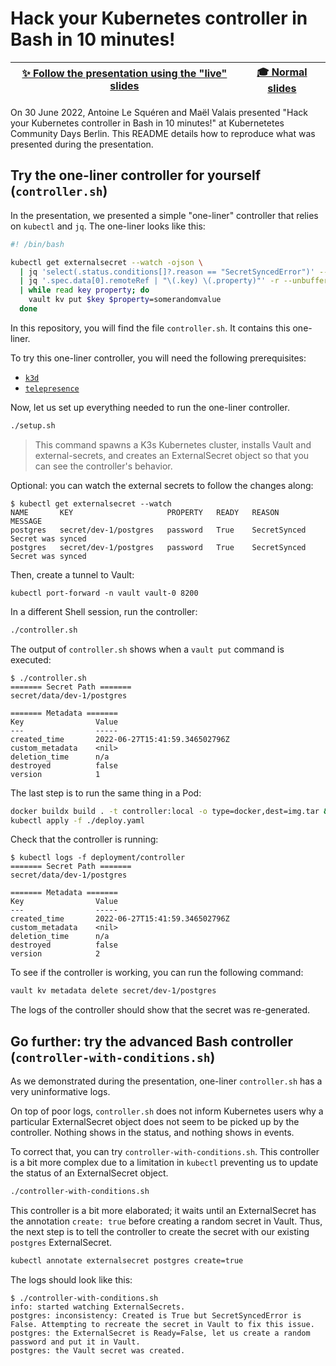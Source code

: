 # Hack your Kubernetes controller in Bash in 10 minutes!

| [✨ Follow the presentation using the "live" slides][live] | [🎓️ Normal slides][slides] |
| ------------------- | ---------------- |

[live]: https://slides.com/d/jZelwBg/live "Live slides only available on 30 June 2022 for the presentation 'Hack your Kubernetes controller in Bash in 10 minutes!'"
[slides]: https://slides.com/maelvls/hack-your-kubernetes-controller-in-10-minutes "Slides of the presentation 'Hack your Kubernetes controller in Bash in 10 minutes!'"

On 30 June 2022, Antoine Le Squéren and Maël Valais presented "Hack your
Kubernetes controller in Bash in 10 minutes!" at Kubernetetes Community
Days Berlin. This README details how to reproduce what was presented during
the presentation.

## Try the one-liner controller for yourself (`controller.sh`)

In the presentation, we presented a simple "one-liner" controller that
relies on `kubectl` and `jq`. The one-liner looks like this:

```sh
#! /bin/bash

kubectl get externalsecret --watch -ojson \
  | jq 'select(.status.conditions[]?.reason == "SecretSyncedError")' --unbuffered \
  | jq '.spec.data[0].remoteRef | "\(.key) \(.property)"' -r --unbuffered \
  | while read key property; do
    vault kv put $key $property=somerandomvalue
  done
```

In this repository, you will find the file `controller.sh`. It contains
this one-liner.

To try this one-liner controller, you will need the following
prerequisites:

- [`k3d`](https://k3d.io/v5.4.3/#installation)
- [`telepresence`](https://www.telepresence.io/docs/latest/install/)

Now, let us set up everything needed to run the one-liner controller.

```sh
./setup.sh
```

> This command spawns a K3s Kubernetes cluster, installs Vault and
> external-secrets, and creates an ExternalSecret object so that you can see
> the controller's behavior.

Optional: you can watch the external secrets to follow the changes along:

```console
$ kubectl get externalsecret --watch
NAME       KEY                     PROPERTY   READY   REASON         MESSAGE
postgres   secret/dev-1/postgres   password   True    SecretSynced   Secret was synced
postgres   secret/dev-1/postgres   password   True    SecretSynced   Secret was synced
```

Then, create a tunnel to Vault:

```console
kubectl port-forward -n vault vault-0 8200
```

In a different Shell session, run the controller:

```sh
./controller.sh
```

The output of `controller.sh` shows when a `vault put` command is executed:

```console
$ ./controller.sh
======= Secret Path =======
secret/data/dev-1/postgres

======= Metadata =======
Key                Value
---                -----
created_time       2022-06-27T15:41:59.346502796Z
custom_metadata    <nil>
deletion_time      n/a
destroyed          false
version            1
```

The last step is to run the same thing in a Pod:

```sh
docker buildx build . -t controller:local -o type=docker,dest=img.tar && k3d images import img.tar
kubectl apply -f ./deploy.yaml
```

Check that the controller is running:

```console
$ kubectl logs -f deployment/controller
======= Secret Path =======
secret/data/dev-1/postgres

======= Metadata =======
Key                Value
---                -----
created_time       2022-06-27T15:41:59.346502796Z
custom_metadata    <nil>
deletion_time      n/a
destroyed          false
version            2
```

To see if the controller is working, you can run the following command:

```sh
vault kv metadata delete secret/dev-1/postgres
```

The logs of the controller should show that the secret was re-generated.

## Go further: try the advanced Bash controller (`controller-with-conditions.sh`)

As we demonstrated during the presentation, one-liner `controller.sh` has a
very uninformative logs.

On top of poor logs, `controller.sh` does not inform Kubernetes users why a
particular ExternalSecret object does not seem to be picked up by the
controller. Nothing shows in the status, and nothing shows in events.

To correct that, you can try `controller-with-conditions.sh`. This
controller is a bit more complex due to a limitation in `kubectl`
preventing us to update the status of an ExternalSecret object.

```sh
./controller-with-conditions.sh
```

This controller is a bit more elaborated; it waits until an ExternalSecret
has the annotation `create: true` before creating a random secret in Vault.
Thus, the next step is to tell the controller to create the secret with our
existing `postgres` ExternalSecret.

```sh
kubectl annotate externalsecret postgres create=true
```

The logs should look like this:

```console
$ ./controller-with-conditions.sh
info: started watching ExternalSecrets.
postgres: inconsistency: Created is True but SecretSyncedError is False. Attempting to recreate the secret in Vault to fix this issue.
postgres: the ExternalSecret is Ready=False, let us create a random password and put it in Vault.
postgres: the Vault secret was created.
```

